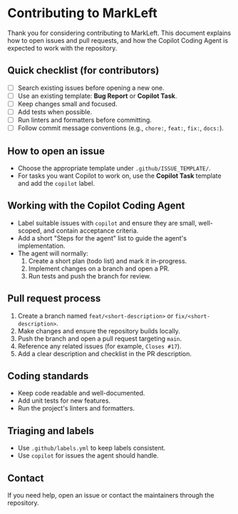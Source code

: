 # Contributing to MarkLeft

Thank you for considering contributing to MarkLeft. This document explains how to open issues and pull requests, and how the Copilot Coding Agent is expected to work with the repository.

## Quick checklist (for contributors)

- [ ] Search existing issues before opening a new one.
- [ ] Use an existing template: **Bug Report** or **Copilot Task**.
- [ ] Keep changes small and focused.
- [ ] Add tests when possible.
- [ ] Run linters and formatters before committing.
- [ ] Follow commit message conventions (e.g., `chore:`, `feat:`, `fix:`, `docs:`).

## How to open an issue

- Choose the appropriate template under `.github/ISSUE_TEMPLATE/`.
- For tasks you want Copilot to work on, use the **Copilot Task** template and add the `copilot` label.

## Working with the Copilot Coding Agent

- Label suitable issues with `copilot` and ensure they are small, well-scoped, and contain acceptance criteria.
- Add a short "Steps for the agent" list to guide the agent's implementation.
- The agent will normally:
  1. Create a short plan (todo list) and mark it in-progress.
  2. Implement changes on a branch and open a PR.
  3. Run tests and push the branch for review.

## Pull request process

1. Create a branch named `feat/<short-description>` or `fix/<short-description>`.
2. Make changes and ensure the repository builds locally.
3. Push the branch and open a pull request targeting `main`.
4. Reference any related issues (for example, `Closes #17`).
5. Add a clear description and checklist in the PR description.

## Coding standards

- Keep code readable and well-documented.
- Add unit tests for new features.
- Run the project's linters and formatters.

## Triaging and labels

- Use `.github/labels.yml` to keep labels consistent.
- Use `copilot` for issues the agent should handle.

## Contact

If you need help, open an issue or contact the maintainers through the repository.
